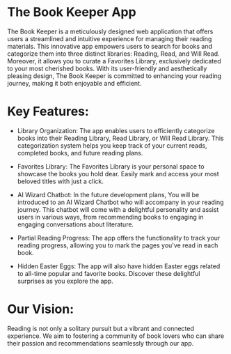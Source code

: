 # The Book Keeper App

The Book Keeper is a meticulously designed web application that offers users a streamlined and intuitive experience for managing their reading materials. This innovative app empowers users to search for books and categorize them into three distinct libraries: Reading, Read, and Will Read. Moreover, it allows you to curate a Favorites Library, exclusively dedicated to your most cherished books. With its user-friendly and aesthetically pleasing design, The Book Keeper is committed to enhancing your reading journey, making it both enjoyable and efficient.

# Key Features:

- Library Organization: The app enables users to efficiently categorize books into their Reading Library, Read Library, or Will Read Library. This categorization system helps you keep track of your current reads, completed books, and future reading plans.

- Favorites Library: The Favorites Library is your personal space to showcase the books you hold dear. Easily mark and access your most beloved titles with just a click.

- AI Wizard Chatbot: In the future development plans, You will be introduced to an AI Wizard Chatbot who will accompany in your reading journey. This chatbot will come with a delightful personality and assist users in various ways, from recommending books to engaging in engaging conversations about literature.

- Partial Reading Progress: The app offers the functionality to track your reading progress, allowing you to mark the pages you've read in each book.

- Hidden Easter Eggs: The app will also have hidden Easter eggs related to all-time popular and favorite books. Discover these delightful surprises as you explore the app.

# Our Vision:

Reading is not only a solitary pursuit but a vibrant and connected experience. We aim to fostering a community of book lovers who can share their passion and recommendations seamlessly through our app.
